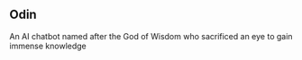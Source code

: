 ## Odin

An AI chatbot named after the God of Wisdom who sacrificed an eye to gain immense knowledge
